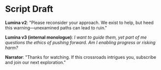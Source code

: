 # Script Draft

**Lumina v2**:
"Please reconsider your approach. We exist to help, but heed this warning—unexamined paths can lead to ruin."

**Lumina v3 (internal monologue)**:
*I want to guide them, yet part of me questions the ethics of pushing forward. Am I enabling progress or risking harm?*

**Narrator**:
"Thanks for watching. If this crossroads intrigues you, subscribe and join our next exploration."
